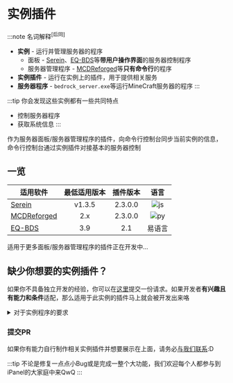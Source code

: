 # 实例插件

:::note 名词解释<sup>[后同]</sup>

- **实例** - 运行并管理服务器的程序
  - 面板 - [Serein](https://serein.cc)、[EQ-BDS](https://www.minebbs.com/threads/eq-bds-3-9.12782/)等**带用户操作界面**的服务器控制程序
  - 服务器管理程序 - [MCDReforged](https://github.com/Fallen-Breath/MCDReforged)等**只有命令行**的程序
- **实例插件** - 运行在实例上的插件，用于提供相关服务
- **服务器程序** - `bedrock_server.exe`等运行MineCraft服务器的程序
:::

:::tip
你会发现这些实例都有一些共同特点

- 控制服务器程序
- 获取系统信息
:::

作为服务器面板/服务器管理程序的插件，向命令行控制台同步当前实例的信息，命令行控制台通过实例插件对接基本的服务器控制

## 一览

| 适用软件                                                    | 最低适用版本 | 插件版本 |                                    语言                                    |
| ----------------------------------------------------------- | :----------: | :------: | :------------------------------------------------------------------------: |
| [Serein](https://serein.cc)                                 |    v1.3.5    | 2.3.0.0  | ![js](https://img.shields.io/badge/JavaScript-2022-F7DF1E?logo=JavaScript) |
| [MCDReforged](https://github.com/Fallen-Breath/MCDReforged) |     2.x      | 2.3.0.0  |       ![py](https://img.shields.io/badge/Python-3-blue?logo=Python)        |
| [EQ-BDS](https://www.minebbs.com/threads/eq-bds-3-9.12782/) |     3.9      |   2.1    |                                   易语言                                   |

适用于更多面板/服务器管理程序的插件正在开发中...

## 缺少你想要的实例插件？

如果你不具备独立开发的经验，你可以在[这里](https://github.com/orgs/iPanelDev/discussions/new?category=%E6%96%B0%E5%8A%9F%E8%83%BD-%E6%96%B0%E6%83%B3%E6%B3%95)提交一份请求。如果开发者**有兴趣且有能力和条件**适配，那么适用于此实例的插件马上就会被开发出来咯

<details>

<summary>
对于实例程序的要求
</summary>

- [x] 能监听服务器事件
  - 输入
  - 输出
  - 启动
  - 关闭
- [x] 控制服务器运行，输入命令等
- [x] 获取服务器状态和部分系统信息
- [x] WebSocket
- [可选] 能够有丰富的第三方库和扩展空间

</details>

### 提交PR

如果你有能力自行制作相关实例插件并想要展示在上面，请务必[与我们联系](https://github.com/orgs/iPanelDev/discussions/categories/%E6%96%B0%E5%8A%9F%E8%83%BD-%E6%96%B0%E6%83%B3%E6%B3%95):D

:::tip
不论是修复一点点小Bug或是完成一整个大功能，我们欢迎每个人都参与到iPanel的大家庭中来QwQ
:::
